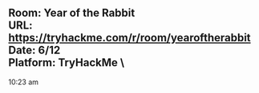 Room: Year of the Rabbit \
URL: https://tryhackme.com/r/room/yearoftherabbit \
Date: 6/12 \
Platform: TryHackMe \
---
10:23 am 

